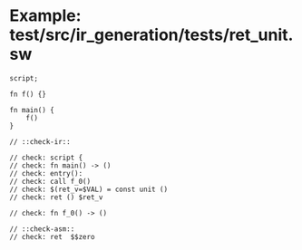 # Example: test/src/ir_generation/tests/ret_unit.sw

```sway
script;

fn f() {}

fn main() {
    f()
}

// ::check-ir::

// check: script {
// check: fn main() -> ()
// check: entry():
// check: call f_0()
// check: $(ret_v=$VAL) = const unit ()
// check: ret () $ret_v

// check: fn f_0() -> ()

// ::check-asm::
// check: ret  $$zero

```
